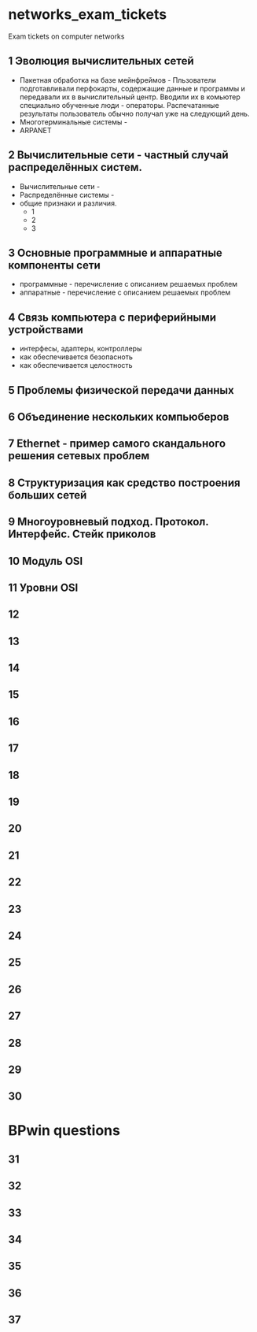 # networks_exam_tickets
Exam tickets on computer networks


## 1 Эволюция вычислительных сетей

* Пакетная обработка на базе мейнфреймов - Пльзователи подготавливали перфокарты, содержащие данные и программы и передавали их в вычислительный центр. Вводили их в комьютер специально обученные люди - операторы. Распечатанные результаты пользователь обычно получал уже на следующий день.
* Многотерминальные системы - 
* ARPANET


## 2 Вычислительные сети - частный случай распределённых систем.
* Вычислительные сети -
* Распределённые системы -
* общие признаки и различия.
  * 1
  * 2
  * 3

## 3 Основные программные и аппаратные компоненты сети
* программные - перечисление с описанием решаемых проблем
* аппаратные - перечисление с описанием решаемых проблем

## 4 Связь компьютера с периферийными устройствами
* интерфесы, адаптеры, контроллеры
* как обеспечивается безопасноть
* как обеспечивается целостность

## 5 Проблемы физической передачи данных


## 6 Объединение нескольких компьюберов

## 7 Ethernet - пример самого скандального решения сетевых проблем

## 8 Структуризация как средство построения больших сетей

## 9 Многоуровневый подход. Протокол. Интерфейс. Стейк приколов

## 10 Модуль OSI

## 11 Уровни OSI

## 12 

## 13

## 14

## 15

## 16

## 17

## 18

## 19

## 20

## 21

## 22

## 23

## 24

## 25

## 26

## 27

## 28

## 29

## 30

# BPwin questions

## 31

## 32

## 33

## 34

## 35

## 36

## 37
